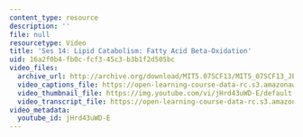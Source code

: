 ```yaml
---
content_type: resource
description: ''
file: null
resourcetype: Video
title: 'Ses 14: Lipid Catabolism: Fatty Acid Beta-Oxidation'
uid: 16a2f0b4-fb0c-fcf3-45c3-b3b1f2d505bc
video_files:
  archive_url: http://archive.org/download/MIT5.07SCF13/MIT5_07SCF13_JE-Ses14_300k.mp4
  video_captions_file: https://open-learning-course-data-rc.s3.amazonaws.com/5-07sc-biological-chemistry-i-fall-2013/a79af39cfa3f5df2ad1c1bd1799e9f01_jHrd43uWD-E.vtt
  video_thumbnail_file: https://img.youtube.com/vi/jHrd43uWD-E/default.jpg
  video_transcript_file: https://open-learning-course-data-rc.s3.amazonaws.com/5-07sc-biological-chemistry-i-fall-2013/5ee9644f0bd786ea20ba71c163cb39f2_jHrd43uWD-E.pdf
video_metadata:
  youtube_id: jHrd43uWD-E
---
```


